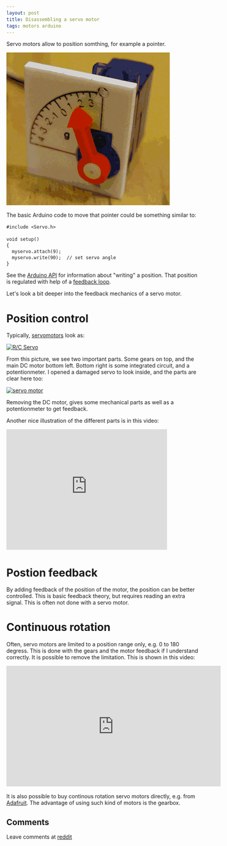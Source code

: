 ```yaml
---
layout: post
title: Disassembling a servo motor
tags: motors arduino
---
```


Servo motors allow to position somthing, for example a pointer.

<img src="/media/images/pointer.png" />

The basic Arduino code to move that pointer could be something similar to:

    #include <Servo.h>

    void setup() 
    { 
      myservo.attach(9);
      myservo.write(90);  // set servo angle
    } 

See the [Arduino API](http://arduino.cc/en/Reference/ServoWrite) for information about "writing" a position. That position is regulated with help of a [feedback loop](http://en.wikipedia.org/wiki/Feedback). 


Let's look a bit deeper into the feedback mechanics of a servo motor.

# Position control

Typically, [servomotors](http://en.wikipedia.org/wiki/Servomotor) look as:

<a href="https://www.flickr.com/photos/unavoidablegrain/2815722060" title="R/C Servo by Greg Borenstein, on Flickr"><img src="https://farm4.staticflickr.com/3218/2815722060_9cf6bbfe74_m.jpg" width="375" height="275" alt="R/C Servo"></a>

From this picture, we see two important parts. Some gears on top, and the main DC motor bottom left. Bottom right is some integrated circuit, and a potentionmeter.
I opened a damaged servo to look inside, and the parts are clear here too:

<a href="https://www.flickr.com/photos/pmulder99/16353556499" title="servo motor by Patrick Mulder, on Flickr"><img src="https://farm8.staticflickr.com/7320/16353556499_0cfbc8b696_m.jpg" width="375" height="475" alt="servo motor"></a>

Removing the DC motor, gives some mechanical parts as well as a potentionmeter to get feedback. 

Another nice illustration of the different parts is in this video:

<iframe width="420" height="315" src="https://www.youtube.com/embed/-XSXfqd1N58" frameborder="0" allowfullscreen></iframe>


# Postion feedback

By adding feedback of the position of the motor, the position can be better controlled. This is basic feedback theory, but requires reading an extra signal. This is often not done with a servo motor.


# Continuous rotation

Often, servo motors are limited to a position range only, e.g. 0 to 180 degress. This is done with the gears and the motor feedback if I understand correctly. It is possible to remove the limitation. This is shown in this video:

<iframe width="560" height="315" src="https://www.youtube.com/embed/bpO7XMXGzfw" frameborder="0" allowfullscreen></iframe>

It is also possible to buy continous rotation servo motors directly, e.g. from [Adafruit](http://www.adafruit.com/product/154). The advantage of using such kind of motors is the gearbox.

## Comments
Leave comments at [reddit](http://www.reddit.com/r/arduino/comments/2wj4wz/disassembling_a_servo_motor/)

